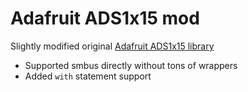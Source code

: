 Adafruit ADS1x15 mod
====================

Slightly modified original [Adafruit ADS1x15 library](https://github.com/adafruit/Adafruit_Python_ADS1x15)

* Supported smbus directly without tons of wrappers
* Added `with` statement support
